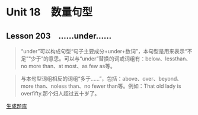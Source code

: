﻿ # Unit 18　数量句型
 ## Lesson 203　……under……
 
> “under”可以构成句型“句子主要成分+under+数词”，本句型是用来表示“不足”“少于”的意思。可以与“under”替换的词或词组有：below、lessthan、no more than、at most、as few as等。

> 与本句型词组相反的词组“多于……”，包括：above、over、beyond、more than、noless than、no fewer than等。例如：That old lady is overfifty.那个妇人超过五十岁了。


 [生成题库](./sentence/f203.json)